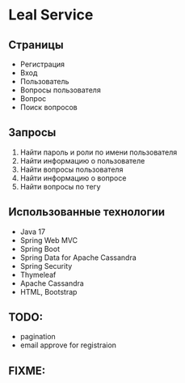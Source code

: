 # Leal Service

## Страницы

- Регистрация
- Вход
- Пользователь
- Вопросы пользователя
- Вопрос
- Поиск вопросов

## Запросы

1. Найти пароль и роли по имени пользователя
2. Найти информацию о пользователе
3. Найти вопросы пользователя
4. Найти информацию о вопросе
5. Найти вопросы по тегу

## Использованные технологии

- Java 17
- Spring Web MVC
- Spring Boot
- Spring Data for Apache Cassandra
- Spring Security
- Thymeleaf
- Apache Cassandra
- HTML, Bootstrap

## TODO:

- pagination
- email approve for registraion

## FIXME:
